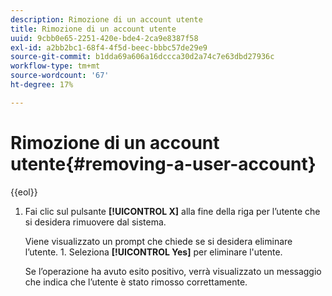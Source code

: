 ```yaml
---
description: Rimozione di un account utente
title: Rimozione di un account utente
uuid: 9cbb0e65-2251-420e-bde4-2ca9e8387f58
exl-id: a2bb2bc1-68f4-4f5d-beec-bbbc57de29e9
source-git-commit: b1dda69a606a16dccca30d2a74c7e63dbd27936c
workflow-type: tm+mt
source-wordcount: '67'
ht-degree: 17%

---
```


# Rimozione di un account utente{#removing-a-user-account}

{{eol}}

1. Fai clic sul pulsante **[!UICONTROL X]** alla fine della riga per l’utente che si desidera rimuovere dal sistema.

   Viene visualizzato un prompt che chiede se si desidera eliminare l’utente. 1. Seleziona **[!UICONTROL Yes]** per eliminare l&#39;utente.

   Se l’operazione ha avuto esito positivo, verrà visualizzato un messaggio che indica che l’utente è stato rimosso correttamente.
